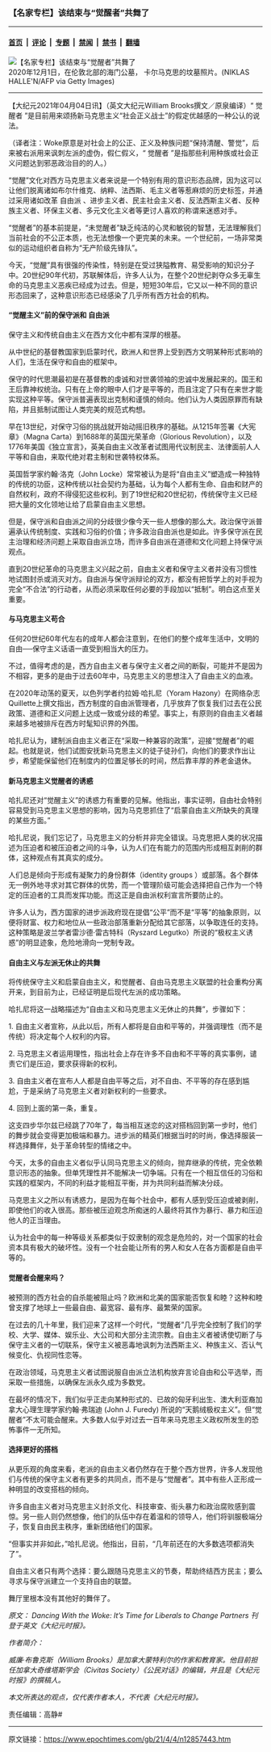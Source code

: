 ### 【名家专栏】该结束与“觉醒者”共舞了

---

#### [首页](../../../..?n12857443) &nbsp;|&nbsp; [评论](../../../../../epoch-comment?n12857443) &nbsp;|&nbsp; [专题](../../../../../epoch-special?n12857443) &nbsp;|&nbsp; [禁闻](../../../../../epoch-news?n12857443) &nbsp;|&nbsp; [禁书](../../../../../books?n12857443) &nbsp;|&nbsp; [翻墙](https://github.com/gfw-breaker/nogfw/blob/master/README.md?n12857443)


<div><img alt="【名家专栏】该结束与“觉醒者”共舞了" class="attachment-djy_600_400 size-djy_600_400 wp-post-image" src="https://i.epochtimes.com/assets/uploads/2021/04/id12857636-GettyImages-1229941289-600x400.jpg"/>
<div class="caption">
 2020年12月1日，在伦敦北部的海门公墓， 卡尔马克思的坟墓照片。(NIKLAS HALLE'N/AFP via Getty Images)
</div></div><hr/><div class="post_content" id="artbody" itemprop="articleBody">
 <!-- article content begin -->
 <p>
  【大纪元2021年04月04日讯】（英文大纪元William Brooks撰文／原泉编译）“
  <ok href="https://www.epochtimes.com/gb/tag/%E8%A7%89%E9%86%92%E8%80%85.html">
   觉醒者
  </ok>
  ”是目前用来颂扬新马克思主义“社会正义战士”的假定优越感的一种公认的说法。
 </p>
 <p>
  （译者注：Woke原意是对社会上的公正、正义及种族问题“保持清醒、警觉”，后来被右派用来讽刺左派的虚伪，假仁假义，“
  <ok href="https://www.epochtimes.com/gb/tag/%E8%A7%89%E9%86%92%E8%80%85.html">
   觉醒者
  </ok>
  ”是指那些利用种族或社会正义问题达到邪恶政治目的的人。）
 </p>
 <p>
  “觉醒”文化对西方马克思主义者来说是一个特别有用的意识形态品牌，因为这可以让他们脱离诸如布尔什维克、纳粹、法西斯、毛主义者等惹麻烦的历史标签，并通过采用诸如改革
  <ok href="https://www.epochtimes.com/gb/tag/%E8%87%AA%E7%94%B1%E6%B4%BE.html">
   自由派
  </ok>
  、进步主义者、民主社会主义者、反法西斯主义者、反种族主义者、环保主义者、多元文化主义者等更讨人喜欢的称谓来迷惑对手。
 </p>
 <p>
  “觉醒者”的基本前提是，“未觉醒者”缺乏纯洁的心灵和敏锐的智慧，无法理解我们当前社会的不公正本质，也无法想像一个更完美的未来。一个世纪前，一场非常类似的运动组织者自称为“无产阶级先锋队”。
 </p>
 <p>
  今天，“觉醒”具有很强的传染性，特别是在受过狭隘教育、易受影响的知识分子中。20世纪90年代初，苏联解体后，许多人认为，在整个20世纪剥夺众多无辜生命的马克思主义恶疾已经成为过去。但是，短短30年后，它又以一种不同的意识形态回来了，这种意识形态已经感染了几乎所有西方社会的机构。
 </p>
 <h4>
  “觉醒主义”前的保守派和
  <ok href="https://www.epochtimes.com/gb/tag/%E8%87%AA%E7%94%B1%E6%B4%BE.html">
   自由派
  </ok>
 </h4>
 <p>
  保守主义和传统自由主义在西方文化中都有深厚的根基。
 </p>
 <p>
  从中世纪的基督教国家到启蒙时代，欧洲人和世界上受到西方文明某种形式影响的人们，生活在保守和自由的框架中。
 </p>
 <p>
  保守的时代思潮最初是在基督教的虔诚和对世袭领袖的忠诚中发展起来的。国王和王后靠神权统治。只有在上帝的眼中人们才是平等的，而且注定了只有在来世才能实现这种平等。保守派普遍表现出克制和谨慎的倾向。他们认为人类因原罪而有缺陷，并且抵制试图让人类完美的规范式构想。
 </p>
 <p>
  早在13世纪，对保守习俗的挑战就开始动摇旧秩序的基础。从1215年签署《大宪章》（Magna Carta）到1688年的英国光荣革命（Glorious Revolution），以及1776年美国《独立宣言》，英美自由主义改革者试图用代议制民主、法律面前人人平等和自由，来取代绝对君主制和世袭特权体系。
 </p>
 <p>
  英国哲学家约翰‧洛克（John Locke）常常被认为是将“自由主义”塑造成一种独特的传统的功臣，这种传统以社会契约为基础，认为每个人都有生命、自由和财产的自然权利，政府不得侵犯这些权利。到了19世纪和20世纪初，传统保守主义已经把大量的文化领地让给了启蒙自由主义思想。
 </p>
 <p>
  但是，保守派和自由派之间的分歧很少像今天一些人想像的那么大。政治保守派普遍承认传统制度、实践和习俗的价值；许多政治自由派也是如此。许多保守派在民主治理和经济问题上采取自由派立场，而许多自由派在道德和文化问题上持保守派观点。
 </p>
 <p>
  直到20世纪革命的马克思主义兴起之前，自由主义者和保守主义者并没有习惯性地试图封杀或消灭对方。自由派与保守派辩论的双方，都没有把哲学上的对手视为完全“不合法”的行动者，从而必须采取任何必要的手段加以“抵制”。明白这点至关重要。
 </p>
 <h4>
  与马克思主义苟合
 </h4>
 <p>
  任何20世纪60年代左右的成年人都会注意到，在他们的整个成年生活中，文明的自由──保守主义话语一直受到相当大的压力。
 </p>
 <p>
  不过，值得考虑的是，西方自由主义者与保守主义者之间的断裂，可能并不是因为不相容，更多的是由于过去60年中，马克思主义的思想注入了自由主义的血液。
 </p>
 <p>
  在2020年动荡的夏天，以色列学者约拉姆‧哈扎尼（Yoram Hazony）在网络杂志Quillette上撰文指出，西方制度的自由派管理者，几乎放弃了恢复我们过去在公民政策、道德和正义问题上达成一致或分歧的希望。事实上，有原则的自由主义者越来越多地被排斥在西方时髦知识界的外围。
 </p>
 <p>
  哈扎尼认为，建制派自由主义者正在“采取一种兼容的政策”，迎接“觉醒者”的崛起。也就是说，他们试图安抚新马克思主义的徒子徒孙们，向他们的要求作出让步，希望能保留他们在制度内的位置足够长的时间，然后靠丰厚的养老金退休。
 </p>
 <h4>
  新马克思主义觉醒者的诱惑
 </h4>
 <p>
  哈扎尼还对“觉醒主义”的诱惑力有重要的见解。他指出，事实证明，自由社会特别容易受到马克思主义思想的影响，因为马克思抓住了“启蒙自由主义所缺失的真理的某些方面。”
 </p>
 <p>
  哈扎尼说，我们忘记了，马克思主义的分析并非完全错误。马克思把人类的状况描述为压迫者和被压迫者之间的斗争，认为人们在有能力的范围内形成相互剥削的群体，这种观点有其真实的成分。
 </p>
 <p>
  人们总是倾向于形成有凝聚力的身份群体（identity groups ）或部落。各个群体无一例外地寻求对其它群体的优势，而一个管理阶级可能会选择把自己作为一个特定的压迫者的工具而发挥功能。而这正是自由派权利宣言所要防止的。
 </p>
 <p>
  许多人认为，西方国家的进步派政府现在提倡“公平”而不是“平等”的抽象原则，以便将财富、权力和地位从一些政治部落重新分配给其它部落，以争取连任的支持。这种策略是波兰学者雷沙德‧雷古特科（Ryszard Legutko）所说的“极权主义诱惑”的明显迹象，危险地滑向一党制专政。
 </p>
 <h4>
  自由主义与左派无休止的共舞
 </h4>
 <p>
  将传统保守主义和启蒙自由主义，和觉醒者、自由马克思主义联盟的社会重构分离开来，到目前为止，已经证明是后现代左派的成功策略。
 </p>
 <p>
  哈扎尼将这一战略描述为“自由主义和马克思主义无休止的共舞”，步骤如下：
 </p>
 <p>
  1. 自由主义者宣称，从此以后，所有人都将是自由和平等的，并强调理性（而不是传统）将决定每个人权利的内容。
 </p>
 <p>
  2. 马克思主义者运用理性，指出社会上存在许多不自由和不平等的真实事例，谴责它们是压迫，要求获得新的权利。
 </p>
 <p>
  3. 自由主义者在宣布人人都是自由平等之后，对不自由、不平等的存在感到尴尬，于是采纳了马克思主义者对新权利的一些要求。
 </p>
 <p>
  4. 回到上面的第一条，重复。
 </p>
 <p>
  这支四步华尔兹已经跳了70年了，每当相互迷恋的这对搭档回到第一步时，他们的舞步就会变得更加极端和暴力。进步派的精英们根据当时的时尚，像选择服装一样选择舞伴，处于革命转型的情绪之中。
 </p>
 <p>
  今天，太多的自由主义者似乎认同马克思主义的倾向，抛弃继承的传统，完全依赖意识形态的抽象。但单凭理性并不能解决一切争端。只有在一个相互信任的习俗和实践的框架内，不同的利益才能相互平衡，并为共同利益而解决分歧。
 </p>
 <p>
  马克思主义之所以有诱惑力，是因为在每个社会中，都有人感到受压迫或被剥削，即使他们的收入很高。那些被压迫观念所痴迷的人最终将其作为暴行、暴力和压迫他人的正当理由。
 </p>
 <p>
  认为社会中的每一种等级关系都类似于奴隶制的观念是危险的，对一个国家的社会资本具有极大的破坏性。没有一个社会能让所有的男人和女人在各方面都是自由平等的。
 </p>
 <h4>
  觉醒者会醒来吗？
 </h4>
 <p>
  被预测的西方社会的自杀能被阻止吗？欧洲和北美的国家能否恢复和睦？这种和睦曾支撑了地球上一些最自由、最宽容、最有序、最繁荣的国家。
 </p>
 <p>
  在过去的几十年里，我们迎来了这样一个时代，“觉醒者”几乎完全控制了我们的学校、大学、媒体、娱乐业、大公司和大部分主流宗教。自由主义者被诱使切断了与保守主义者的一切联系，保守主义被恶毒地讽刺为法西斯主义、种族主义、否认气候变化、仇视同性恋等。
 </p>
 <p>
  在政治领域，马克思主义者试图说服自由派立法机构放弃言论自由和公平选举，而采取一些措施，以确保左派永久成为多数党。
 </p>
 <p>
  在最坏的情况下，我们似乎正走向某种形式的、已故的匈牙利出生、澳大利亚裔加拿大心理生理学家约翰‧弗瑞迪 (John J. Furedy) 所说的“天鹅绒极权主义”。但“觉醒者”不太可能会醒来。大多数人似乎对过去一百年来马克思主义政权所发生的恐怖事件一无所知。
 </p>
 <h4>
  选择更好的搭档
 </h4>
 <p>
  从更乐观的角度来看，老派的自由主义者仍然存在于整个西方世界，许多人发现他们与传统的保守主义者有更多的共同点，而不是与“觉醒者”。其中有些人正形成一种明显的改变搭档的倾向。
 </p>
 <p>
  许多自由主义者对马克思主义封杀文化、科技审查、街头暴力和政治腐败感到震惊。另一些人则仍然想像，他们的队伍中存在着温和的领导人，他们将驯服极端分子，恢复自由民主秩序，重新团结他们的国家。
 </p>
 <p>
  “但事实并非如此，”哈扎尼说。他指出，目前，“几年前还在的大多数选项都消失了”。
 </p>
 <p>
  自由主义者只有两个选择：要么跟随马克思主义的节奏，帮助终结西方民主；要么寻求与保守派建立一个支持自由的联盟。
 </p>
 <p>
  舞厅里根本没有其他好的舞伴了。
 </p>
 <p>
  <em>
   原文：
   <ok href="https://www.theepochtimes.com/dancing-with-the-woke-its-time-for-liberals-to-change-partners_3752682.html">
    Dancing With the Woke: It’s Time for Liberals to Change Partners
   </ok>
   刊登于英文《大纪元时报》。
  </em>
 </p>
 <p>
  <em>
   作者简介：
  </em>
 </p>
 <p>
  <em>
   威廉·布鲁克斯（William Brooks）是加拿大蒙特利尔的作家和教育家。他目前担任加拿大奇维塔斯学会（Civitas Society）《公民对话》的编辑，并且是《大纪元时报》的撰稿人。
  </em>
 </p>
 <p>
  <em>
   本文所表达的观点，仅代表作者本人，不代表《大纪元时报》。
  </em>
 </p>
 <p>
  责任编辑：高静#
 </p>
 <!-- article content end -->
 <div id="below_article_ad">
 </div>
</div>


---

原文链接：https://www.epochtimes.com/gb/21/4/4/n12857443.htm